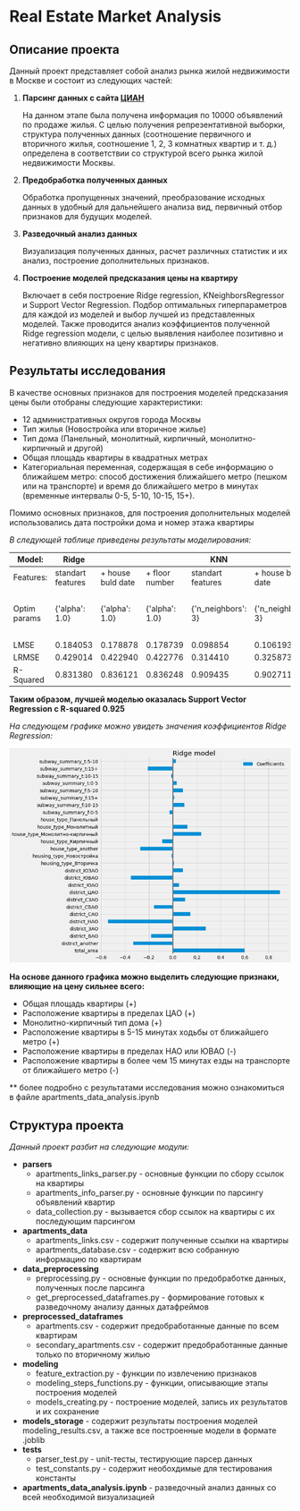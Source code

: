 # Real Estate Market Analysis #

## Описание проекта ##

Данный проект представляет собой анализ рынка жилой недвижимости в Москве и состоит из следующих частей:

1. **Парсинг данных с сайта [ЦИАН](https://www.cian.ru)**
  
    На данном этапе была получена информация по 10000 объявлений по продаже жилья. С целью получения репрезентативной выборки, структура полученных данных (соотношение первичного и вторичного жилья, соотношение 1, 2, 3 комнатных квартир и т. д.) определена в соответствии со структурой всего рынка жилой недвижимости Москвы.
  
2. **Предобработка полученных данных**

    Обработка пропущенных значений, преобразование исходных данных в удобный для дальнейшего анализа вид, первичный отбор признаков для будущих моделей.
  
3. **Разведочный анализ данных**

    Визуализация полученных данных, расчет различных статистик и их анализ, построение дополнительных признаков.
  
4. **Построение моделей предсказания цены на квартиру**

    Включает в себя построение Ridge regression, KNeighborsRegressor и Support Vector Regression. Подбор оптимальных гиперпараметров для каждой из моделей и выбор лучшей из представленных моделей. Также проводится анализ коэффициентов полученной Ridge regression модели, с целью выявления наиболее позитивно и негативно влияющих на цену квартиры признаков.

## Результаты исследования ## 

В качестве основных признаков для построения моделей предсказания цены были отобраны следующие характеристики:
- 12 административных округов города Москвы
- Тип жилья (Новостройка или вторичное жилье)
- Тип дома (Панельный, монолитный, кирпичный, монолитно-кирпичный и другой)
- Общая площадь квартиры в квадратных метрах
- Категориальная переменная, содержащая в себе информацию о ближайшем метро: способ достижения ближайшего метро (пешком или на транспорте) и время до ближайшего метро в минутах (временные интервалы 0-5, 5-10, 10-15, 15+).

Помимо основных признаков, для построения дополнительных моделей использовались дата постройки дома и номер этажа квартиры

*В следующей таблице приведены результаты моделирования:*

| Model:       	| Ridge             	|                   	|                	| KNN                	|                    	|                    	| SVR                                       	|                                            	|                                            	|
|--------------	|-------------------	|-------------------	|----------------	|--------------------	|--------------------	|--------------------	|-------------------------------------------	|--------------------------------------------	|--------------------------------------------	|
| Features:    	| standart features 	| + house buld date 	| + floor number 	| standart features  	| + house buld date  	| + floor number     	| standart features                         	| + house buld date                          	| + floor number                             	|
| Optim params 	| {'alpha': 1.0}    	| {'alpha': 1.0}    	| {'alpha': 1.0} 	| {'n_neighbors': 3} 	| {'n_neighbors': 3} 	| {'n_neighbors': 5} 	| {'C': 1, 'epsilon': 0.1, 'kernel': 'rbf'} 	| {'C': 10, 'epsilon': 0.1, 'kernel': 'rbf'} 	| {'C': 10, 'epsilon': 0.1, 'kernel': 'rbf'} 	|
| LMSE         	| 0.184053          	| 0.178878          	| 0.178739       	| 0.098854           	| 0.106193           	| 0.146651           	| 0.092428                                  	| 0.086377                                   	| 0.081788                                   	|
| LRMSE        	| 0.429014          	| 0.422940          	| 0.422776       	| 0.314410           	| 0.325873           	| 0.382951           	| 0.304020                                  	| 0.293899                                   	| 0.285986                                   	|
| R-Squared    	| 0.831380          	| 0.836121          	| 0.836248       	| 0.909435           	| 0.902711           	| 0.865645           	| 0.915322                                  	| 0.920866                                   	| 0.925070                                   	|

**Таким образом, лучшей моделью оказалась Support Vector Regression с R-squared 0.925**


*На следующем графике можно увидеть значения коэффициентов Ridge Regression:*

![ridge_coeff](ridge_coeff.png)
 
**На основе данного графика можно выделить следующие признаки, влияющие на цену сильнее всего:**
- Общая площадь квартиры (+)
- Расположение квартиры в пределах ЦАО (+)
- Монолитно-кирпичный тип дома (+)
- Расположение квартиры в 5-15 минутах ходьбы от ближайшего метро (+)
- Расположение квартиры в пределах НАО или ЮВАО (-)
- Расположение квартиры в более чем 15 минутах езды на транспорте от ближайшего метро (-)

** более подробно с результатами исследования можно ознакомиться в файле apartments_data_analysis.ipynb
  
## Структура проекта ##

*Данный проект разбит на следующие модули:*
- **parsers**
  - apartments_links_parser.py - основные функции по сбору ссылок на квартиры
  - apartments_info_parser.py - основные функции по парсингу объявлений квартир
  - data_collection.py - вызывается сбор ссылок на квартиры с их последующим парсингом
- **apartments_data**
  - apartments_links.csv - содержит полученные ссылки на квартиры
  - apartments_database.csv - содержит всю собранную информацию по квартирам
- **data_preprocessing**
  - preprocessing.py - основные функции по предобработке данных, полученных после парсинга
  - get_preprocessed_dataframes.py - формирование готовых к разведочному анализу данных датафреймов
- **preprocessed_dataframes**
  - apartments.csv - содержит предобработанные данные по всем квартирам
  - secondary_apartments.csv - содержит предобработанные данные только по вторичному жилью
- **modeling**
  - feature_extraction.py - функции по извлечению признаков
  - modeling_steps_functions.py - функции, описывающие этапы построения моделей
  - models_creating.py - построение моделей, запись их результатов и их сохранение
- **models_storage** - содержит результаты построения моделей modeling_results.csv, а также все построенные модели в формате .joblib
- **tests**
  - parser_test.py - unit-тесты, тестирующие парсер данных
  - test_constants.py - содержит необохдимые для тестирования константы
- **apartments_data_analysis.ipynb** - разведочный анализ данных со всей необходимой визуализацией
